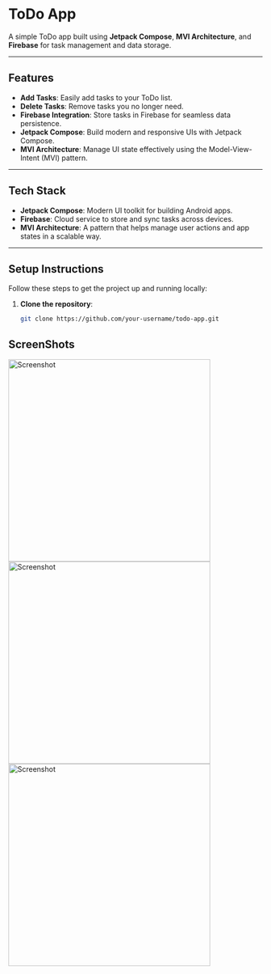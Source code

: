 # ToDo App

A simple ToDo app built using **Jetpack Compose**, **MVI Architecture**, and **Firebase** for task management and data storage.

---

## Features

- **Add Tasks**: Easily add tasks to your ToDo list.
- **Delete Tasks**: Remove tasks you no longer need.
- **Firebase Integration**: Store tasks in Firebase for seamless data persistence.
- **Jetpack Compose**: Build modern and responsive UIs with Jetpack Compose.
- **MVI Architecture**: Manage UI state effectively using the Model-View-Intent (MVI) pattern.

---

## Tech Stack

- **Jetpack Compose**: Modern UI toolkit for building Android apps.
- **Firebase**: Cloud service to store and sync tasks across devices.
- **MVI Architecture**: A pattern that helps manage user actions and app states in a scalable way.

---

## Setup Instructions

Follow these steps to get the project up and running locally:

1. **Clone the repository**:
   ```bash
   git clone https://github.com/your-username/todo-app.git

 ## ScreenShots
<img src="https://github.com/user-attachments/assets/de0986e5-8ee1-4e5d-bcf1-15e030c6e66c" alt="Screenshot" width="400"/>
<img src="https://github.com/user-attachments/assets/3d211dd5-11fe-4e3d-b16d-3ec16cfa398a" alt="Screenshot" width="400"/>
<img src="https://github.com/user-attachments/assets/ae58e7bf-41e4-4d7b-875d-03adbc8841b9" alt="Screenshot" width="400"/>
 
